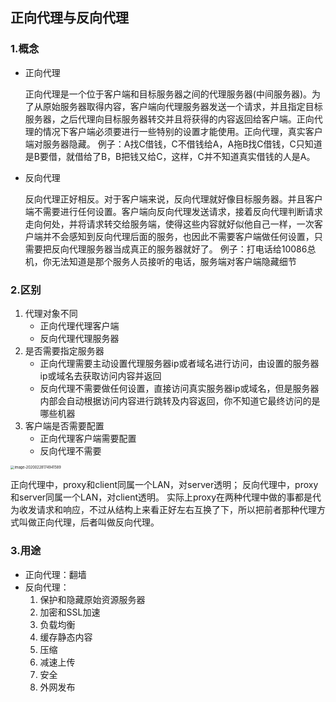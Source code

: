 ## 正向代理与反向代理

### 1.概念

- 正向代理

  正向代理是一个位于客户端和目标服务器之间的代理服务器(中间服务器)。为了从原始服务器取得内容，客户端向代理服务器发送一个请求，并且指定目标服务器，之后代理向目标服务器转交并且将获得的内容返回给客户端。正向代理的情况下客户端必须要进行一些特别的设置才能使用。正向代理，真实客户端对服务器隐藏。
  例子：A找C借钱，C不借钱给A，A拖B找C借钱，C只知道是B要借，就借给了B，B把钱又给C，这样，C并不知道真实借钱的人是A。

- 反向代理

  反向代理正好相反。对于客户端来说，反向代理就好像目标服务器。并且客户端不需要进行任何设置。客户端向反向代理发送请求，接着反向代理判断请求走向何处，并将请求转交给服务端，使得这些内容就好似他自己一样，一次客户端并不会感知到反向代理后面的服务，也因此不需要客户端做任何设置，只需要把反向代理服务器当成真正的服务器就好了。
  例子：打电话给10086总机，你无法知道是那个服务人员接听的电话，服务端对客户端隐藏细节



### 2.区别

1. 代理对象不同
   - 正向代理代理客户端
   - 反向代理代理服务器
2. 是否需要指定服务器
   - 正向代理需要主动设置代理服务器ip或者域名进行访问，由设置的服务器ip或域名去获取访问内容并返回
   - 反向代理不需要做任何设置，直接访问真实服务器ip或域名，但是服务器内部会自动根据访问内容进行跳转及内容返回，你不知道它最终访问的是哪些机器
3. 客户端是否需要配置
   - 正向代理客户端需要配置
   - 反向代理不需要

<img src="C:\Users\Administrator\Desktop\notes\nginx\正向代理与反向代理.assets\image-20200228174941589.png" alt="image-20200228174941589" style="zoom:40%;" />

正向代理中，proxy和client同属一个LAN，对server透明； 反向代理中，proxy和server同属一个LAN，对client透明。 实际上proxy在两种代理中做的事都是代为收发请求和响应，不过从结构上来看正好左右互换了下，所以把前者那种代理方式叫做正向代理，后者叫做反向代理。



### 3.用途

- 正向代理：翻墙
- 反向代理：
  1. 保护和隐藏原始资源服务器
  2. 加密和SSL加速
  3. 负载均衡
  4. 缓存静态内容
  5. 压缩
  6. 减速上传
  7. 安全
  8. 外网发布